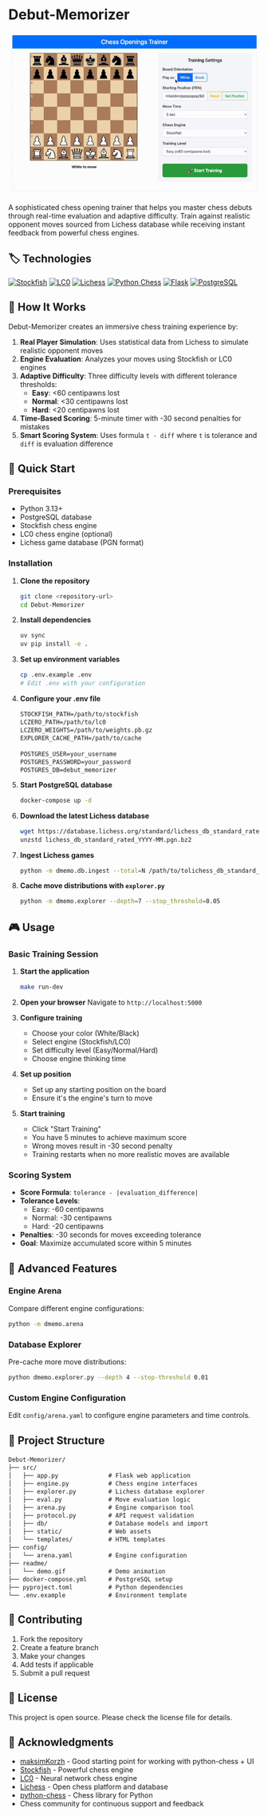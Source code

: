 # Debut-Memorizer

![Demo](readme/demo.gif)

A sophisticated chess opening trainer that helps you master chess debuts through real-time evaluation and adaptive difficulty. Train against realistic opponent moves sourced from Lichess database while receiving instant feedback from powerful chess engines.

## 🏷️ Technologies


[![Stockfish](https://img.shields.io/badge/Stockfish-Chess%20Engine-blue?logo=chess&logoColor=white)](https://stockfishchess.org/)
[![LC0](https://img.shields.io/badge/LC0-Neural%20Network-purple?logo=brain&logoColor=white)](https://lczero.org/)
[![Lichess](https://img.shields.io/badge/Lichess-Database-green?logo=lichess&logoColor=white)](https://lichess.org/)
[![Python Chess](https://img.shields.io/badge/Python--Chess-Library-yellow?logo=python&logoColor=white)](https://python-chess.readthedocs.io/)
[![Flask](https://img.shields.io/badge/Flask-Web%20Framework-red?logo=flask&logoColor=white)](https://flask.palletsprojects.com/)
[![PostgreSQL](https://img.shields.io/badge/PostgreSQL-Database-blue?logo=postgresql&logoColor=white)](https://www.postgresql.org/)


## 🎯 How It Works

Debut-Memorizer creates an immersive chess training experience by:

1. **Real Player Simulation**: Uses statistical data from Lichess to simulate realistic opponent moves
2. **Engine Evaluation**: Analyzes your moves using Stockfish or LC0 engines
3. **Adaptive Difficulty**: Three difficulty levels with different tolerance thresholds:
   - **Easy**: <60 centipawns lost
   - **Normal**: <30 centipawns lost  
   - **Hard**: <20 centipawns lost
4. **Time-Based Scoring**: 5-minute timer with -30 second penalties for mistakes
5. **Smart Scoring System**: Uses formula `t - diff` where `t` is tolerance and `diff` is evaluation difference

## 🚀 Quick Start

### Prerequisites

- Python 3.13+
- PostgreSQL database
- Stockfish chess engine
- LC0 chess engine (optional)
- Lichess game database (PGN format)

### Installation

1. **Clone the repository**
   ```bash
   git clone <repository-url>
   cd Debut-Memorizer
   ```

2. **Install dependencies**
   ```bash
   uv sync
   uv pip install -e .
   ```

3. **Set up environment variables**
   ```bash
   cp .env.example .env
   # Edit .env with your configuration
   ```

4. **Configure your .env file**
   ```env
   STOCKFISH_PATH=/path/to/stockfish
   LCZERO_PATH=/path/to/lc0
   LCZERO_WEIGHTS=/path/to/weights.pb.gz
   EXPLORER_CACHE_PATH=/path/to/cache
   
   POSTGRES_USER=your_username
   POSTGRES_PASSWORD=your_password
   POSTGRES_DB=debut_memorizer
   ```

5. **Start PostgreSQL database**
   ```bash
   docker-compose up -d
   ```

6. **Download the latest Lichess database**
   ```bash
   wget https://database.lichess.org/standard/lichess_db_standard_rated_YYYY-MM.pgn.zst
   unzstd lichess_db_standard_rated_YYYY-MM.pgn.bz2
   ```

7. **Ingest Lichess games**
   ```bash
   python -m dmemo.db.ingest --total=N /path/to/tolichess_db_standard_rated_YYYY-MM.pgn
   ```

8. **Cache move distributions with `explorer.py`**
   ```bash
   python -m dmemo.explorer --depth=7 --stop_threshold=0.05
   ```

## 🎮 Usage

### Basic Training Session

1. **Start the application**
   ```bash
   make run-dev
   ```

2. **Open your browser**
   Navigate to `http://localhost:5000`

3. **Configure training**
   - Choose your color (White/Black)
   - Select engine (Stockfish/LC0)
   - Set difficulty level (Easy/Normal/Hard)
   - Choose engine thinking time

4. **Set up position**
   - Set up any starting position on the board
   - Ensure it's the engine's turn to move

5. **Start training**
   - Click "Start Training"
   - You have 5 minutes to achieve maximum score
   - Wrong moves result in -30 second penalty
   - Training restarts when no more realistic moves are available

### Scoring System

- **Score Formula**: `tolerance - |evaluation_difference|`
- **Tolerance Levels**:
  - Easy: -60 centipawns
  - Normal: -30 centipawns
  - Hard: -20 centipawns
- **Penalties**: -30 seconds for moves exceeding tolerance
- **Goal**: Maximize accumulated score within 5 minutes

## 🔧 Advanced Features

### Engine Arena
Compare different engine configurations:
```bash
python -m dmemo.arena
```

### Database Explorer
Pre-cache more move distributions:
```bash
python dmemo.explorer.py --depth 4 --stop-threshold 0.01
```

### Custom Engine Configuration
Edit `config/arena.yaml` to configure engine parameters and time controls.

## 📁 Project Structure

```
Debut-Memorizer/
├── src/
│   ├── app.py              # Flask web application
│   ├── engine.py           # Chess engine interfaces
│   ├── explorer.py         # Lichess database explorer
│   ├── eval.py             # Move evaluation logic
│   ├── arena.py            # Engine comparison tool
│   ├── protocol.py         # API request validation
│   ├── db/                 # Database models and import
│   ├── static/             # Web assets
│   └── templates/          # HTML templates
├── config/
│   └── arena.yaml          # Engine configuration
├── readme/
│   └── demo.gif            # Demo animation
├── docker-compose.yml      # PostgreSQL setup
├── pyproject.toml          # Python dependencies
└── .env.example            # Environment template
```

## 🤝 Contributing

1. Fork the repository
2. Create a feature branch
3. Make your changes
4. Add tests if applicable
5. Submit a pull request

## 📄 License

This project is open source. Please check the license file for details.

## 🙏 Acknowledgments

- [maksimKorzh](https://github.com/maksimKorzh) - Good starting point for working with python-chess + UI
- [Stockfish](https://stockfishchess.org/) - Powerful chess engine
- [LC0](https://lczero.org/) - Neural network chess engine  
- [Lichess](https://lichess.org/) - Open chess platform and database
- [python-chess](https://python-chess.readthedocs.io/) - Chess library for Python
- Chess community for continuous support and feedback
